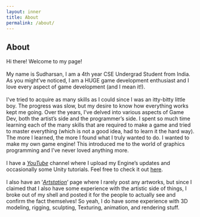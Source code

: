 ```yaml
---
layout: inner
title: About
permalink: /about/
---
```

## About

Hi there! Welcome to my page!
<br><br>
My name is Sudharsan, I am a 4th year CSE Undergrad Student from India.<br>
As you might’ve noticed, I am a HUGE game development enthusiast and I love every aspect of game development (and I mean it!).
<br><br>
I've tried to acquire as many skills as I could since I was an itty-bitty little boy. The progress was slow, but my desire to know how everything works kept me going.
Over the years, I’ve delved into various aspects of Game Dev, both the artist’s side and the programmer’s side. I spent so much time learning each of the many skills that are required to make a game and tried to master everything (which is not a good idea, had to learn it the hard way). The more I learned, the more I found what I truly wanted to do. I wanted to make my own game engine! This introduced me to the world of graphics programming and I’ve never loved anything more.
<br><br>
I have a <a class="link-class" href="https://www.youtube.com/channel/UCaKav0cMu-KH3slylWL1Mdw"><em class="link">YouTube</em></a> channel where I upload my Engine’s updates and occasionally some Unity tutorials. Feel free to check it out <a class="link-class" href="https://www.youtube.com/channel/UCaKav0cMu-KH3slylWL1Mdw">here</a>.
<br><br>
I also have an ‘<a class="link-class" href="https://www.artstation.com/sudharsanyuvaraj"><em class="link">Artstation</em></a>’ page where I rarely post any artworks, but since I claimed that I also have some experience with the artistic side of things, I broke out of my shell and posted it for the people to actually see and confirm the fact themselves! So yeah, I do have some experience with 3D modeling, rigging, sculpting, Texturing, animation, and rendering stuff.
